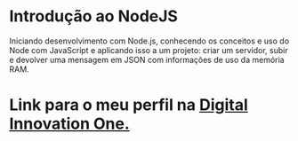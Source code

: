 # Introdução ao NodeJS
  Iniciando desenvolvimento com Node.js, conhecendo os conceitos e uso do Node com JavaScript e aplicando isso a um projeto: criar um servidor, subir e devolver uma mensagem em JSON com informações de uso da memória RAM.

# Link para o meu perfil na [Digital Innovation One.](https://web.digitalinnovation.one/users/ddiogooliveira9)
